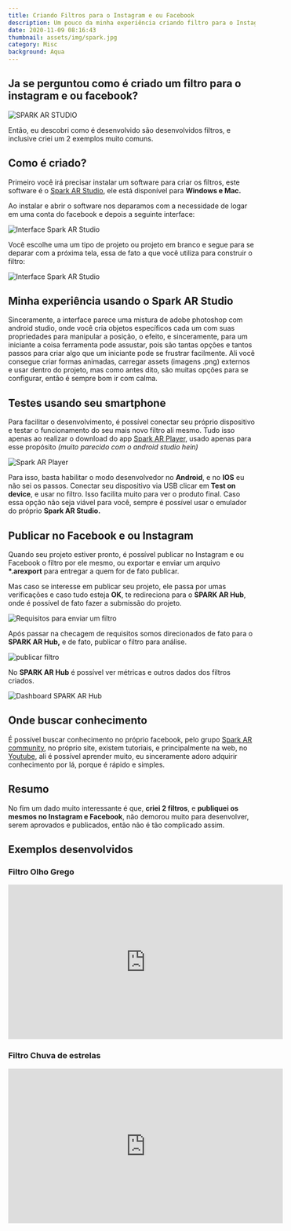```yaml
---
title: Criando Filtros para o Instagram e ou Facebook
description: Um pouco da minha experiência criando filtro para o Instagram e Facebook.
date: 2020-11-09 08:16:43
thumbnail: assets/img/spark.jpg
category: Misc
background: Aqua
---
```


## Ja se perguntou como é criado um filtro para o instagram e ou facebook?

![SPARK AR STUDIO](assets/img/spark.jpg "SPARK AR STUDIO")

Então, eu descobri como é desenvolvido são desenvolvidos filtros, e inclusive criei um 2 exemplos muito comuns.

## Como é criado?

Primeiro você irá precisar instalar um software para criar os filtros, este software é o [Spark AR Studio](https://sparkar.facebook.com/ar-studio/), ele está disponível para **Windows e Mac.**

Ao instalar e abrir o software nos deparamos com a necessidade de logar em uma conta do facebook e depois a seguinte interface:

![Interface Spark AR Studio](assets/img/screen-shot-2020-11-09-at-19.02.59.png "Interface Spark AR Studio")

Você escolhe uma um tipo de projeto ou projeto em branco e segue para se deparar com a próxima tela, essa de fato a que você utiliza para construir o filtro:

![Interface Spark AR Studio](assets/img/screen-shot-2020-11-09-at-19.14.17.png "Interface Spark AR Studio")

## Minha experiência usando o Spark AR Studio

Sinceramente, a interface parece uma mistura de adobe photoshop com android studio, onde você cria objetos específicos cada um com suas propriedades para manipular a posição, o efeito, e sinceramente, para um iniciante a coisa ferramenta pode assustar, pois são tantas opções e tantos passos para criar algo que um iniciante pode se frustrar facilmente. Ali você consegue criar formas animadas, carregar assets (imagens .png) externos e usar dentro do projeto, mas como antes dito, são muitas opções para se configurar, então é sempre bom ir com calma.

## Testes usando seu smartphone

Para facilitar o desenvolvimento, é possível conectar seu próprio dispositivo e testar o funcionamento do seu mais novo filtro ali mesmo. Tudo isso apenas ao realizar o download do app [Spark AR Player](https://play.google.com/store/apps/details?id=com.facebook.arstudio.player&hl=pt), usado apenas para esse propósito _(muito parecido com o android studio hein)_

![Spark AR Player](assets/img/screen-1.jpg "Spark AR Player")

Para isso, basta habilitar o modo desenvolvedor no **Android**, e no **IOS** eu não sei os passos. Conectar seu dispositivo via USB clicar em **Test on device**, e usar no filtro. Isso facilita muito para ver o produto final. Caso essa opção não seja viável para você, sempre é possível usar o emulador do próprio **Spark AR Studio.**

## Publicar no Facebook e ou Instagram

Quando seu projeto estiver pronto, é possível publicar no Instagram e ou Facebook o filtro por ele mesmo, ou exportar e enviar um arquivo **\*.arexport** para entregar a quem for de fato publicar.

Mas caso se interesse em publicar seu projeto, ele passa por umas verificações e caso tudo esteja **OK**, te redireciona para o **SPARK AR Hub**, onde é possível de fato fazer a submissão do projeto.

![Requisitos para enviar um filtro](assets/img/screen-shot-2020-11-09-at-19.42.13.png "Requisitos para enviar um filtro")

Após passar na checagem de requisitos somos direcionados de fato para o **SPARK AR Hub,** e de fato, publicar o filtro para análise.

![publicar filtro](assets/img/screen-shot-2020-11-09-at-19.47.33.png "publicar filtro")

No **SPARK AR Hub** é possível ver métricas e outros dados dos filtros criados.

![Dashboard SPARK AR Hub](assets/img/screen-shot-2020-11-09-at-19.48.27.png "Dashboard SPARK AR Hub")

## Onde buscar conhecimento

É possível buscar conhecimento no próprio facebook, pelo grupo [Spark AR community](https://www.facebook.com/groups/SparkARcommunity/), no próprio site, existem tutoriais, e principalmente na web, no [Youtube](https://www.youtube.com/results?search_query=SPARK+AR), ali é possível aprender muito, eu sinceramente adoro adquirir conhecimento por lá, porque é rápido e simples.

## Resumo

No fim um dado muito interessante é que, **criei 2 filtros**, e **publiquei os mesmos no Instagram e Facebook**, não demorou muito para desenvolver, serem aprovados e publicados, então não é tão complicado assim.

## Exemplos desenvolvidos

### Filtro Olho Grego

<iframe width="560" height="315" src="https://www.youtube.com/embed/G-2IhpBUeGg" frameborder="0" allow="accelerometer; autoplay; clipboard-write; encrypted-media; gyroscope; picture-in-picture" allowfullscreen></iframe>

### Filtro Chuva de estrelas

<iframe width="560" height="315" src="https://www.youtube.com/embed/F3kTaS4SHts" frameborder="0" allow="accelerometer; autoplay; clipboard-write; encrypted-media; gyroscope; picture-in-picture" allowfullscreen></iframe>
